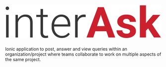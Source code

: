 # ![interAsk](https://github.com/gokuldinesh/interAsk/blob/master/src/assets/title.png)

Ionic application to post, answer and view queries within an organization/project where teams collaborate to work on multiple aspects of the same project.
